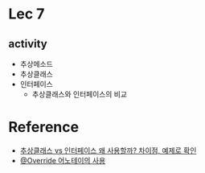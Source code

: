 # Lec 7

## activity
- 추상메소드
- 추상클래스
- 인터페이스
	- 추상클래스와 인터페이스의 비교

# Reference
- [추상클래스 vs 인터페이스 왜 사용할까? 차이점, 예제로 확인](https://myjamong.tistory.com/150)
- [@Override 어노테이의 사용](http://www.gisdeveloper.co.kr/?p=1265)